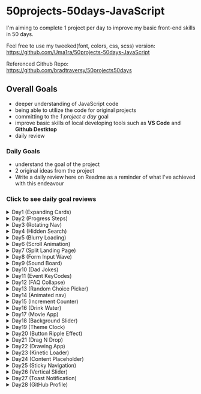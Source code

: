 # 50projects-50days-JavaScript
I'm aiming to complete 1 project per day to improve my basic front-end skills in 50 days.

Feel free to use my tweeked(font, colors, css, scss) version: https://github.com/Uma1ra/50projects-50days-JavaScript

Referenced Github Repo: https://github.com/bradtraversy/50projects50days

## Overall Goals
- deeper understanding of JavaScript code
- being able to utilize the code for original projects
- committing to the *1 project a day* goal
- improve basic skills of local developing tools such as **VS Code** and **Github Destktop**
-  daily review

### Daily Goals
- understand the goal of the project
- 2 original ideas from the project
- Write a daily review here on Readme as a reminder of what I've achieved with this endeavour

### Click to see daily goal reviews
<details>
  <summary>Day1 (Expanding Cards)</summary>
  
  **Things I Learned**
  - how to define multiple classes into a single const 
  - adding and removing classes based on mouseclick event
  - vw(viewport width), recommended due to it's dependency on the viewport rather than it's parent
  - vh(viewport height), same as above
  - font-size(rem), same as above in terms of responsive layouts
  
  **Original Ideas**
  1. website top page
  eg. campaigns (a peek can be enough to want to scroll)
  2. illustrated story
  eg. educational game, storytelling puzzles (easy to flip back for hints and clues, although a lock for new stages or clues would also be added for limited access)
  3. simplr story-telling
  eg. japanese kamishibai (pictures/illustrations/iamges and text could be added to create an original story for kids)
  4. thoughtful gesture
  eg. card-like (to send to loved ones as thoughful gesture for anniversaries and such)
</details>

<details>
  <summary>Day2 (Progress Steps)</summary>

  **Things I Learned**
  - how to center in css, using translateY(-50%)
  - the uses and purpose of ::before
  - :root in css to use repetitive colors with var()
  - calculating and assigning style: width in js
  - conditions to disable buttons
  - getElementById (never used this before)
  - revision on adding events
  - importing font in css
  - font and color make a big difference

  **Original Ideas**
  1. input form progress
  2. to do lists/tasks (for daily routines)
  3. step-by-step manual
</details>

<details>
  <summary>Day3 (Rotating Nav)</summary>
  
  **Things I Learned**
  - giving a class to show effects under specific conditions is js
  - the versatility of transform: translateX (to take out or bring back objects into view)
  - writing :nth in sass format
  - how to define the same folder (~/)
  - using live sass compiler
  
  **Original Ideas**
  1. learning tool (for all ages)
  eg. flash cards, word/image rotate to reveal info underneath
  2. mini-game
  eg. reveal slight clues underneath/random info or trivia that changes everytime it's activated
  3. maybe a dice?

</details>

<details>
  <summary>Day4 (Hidden Search)</summary>
  
  **Things I Learned**
  - how to write in a more sass-like format
  - using calculation for translate
  - was able to write js almost without guidance
  - tweeking css as I want
  
  **Original Ideas**
  1. hidden navigation
  2. hidden text for images (extra info and such)
  3. e-card

</details>

<details>
  <summary>Day5 (Blurry Loading)</summary>
  
  **Things I Learned**
  - math can be searched and used rather than original math(so long as there's basic understanding of the function)
  - rgba can be used for opacity when elements need to be isolated
  - it's very important to check for misspellings when functions don't get called
  
  **Original Ideas**
  1. asthetic loading for websites
  2. to show progress of a quiz(an image can be blurred and become clearer as they answer for a final reveal) 

</details>

<details>
  <summary>Day6 (Scroll Animation)</summary>
  
  **Things I Learned**
  - using inner height method to determine position in the viewport
  - common fallback fonts
  - using transform for eaasing in elements
  - dark color theme
  
  **Original Ideas**
  1. coporate websites
  2. interactive website for kids

</details>

<details>
  <summary>Day7 (Split Landing Page)</summary>
  
  **Things I Learned**
  - mouseenter/mouseleave event
  - css can be written differently and still achieve the same results
  
  **Original Ideas**
  1. coporate website
  2. interactive navigation
  3. showing image or text as extra info or navigation

</details>

<details>
  <summary>Day8 (Form Input Wave)</summary>
  
  **Things I Learned**
  - cubic-bezier(interesting way to add custom animation, found a testing site as well)
  - transition delays using index
  - how to create as easy but stylish form with overlapping labels
  - pointer-event(hadn't ocurred to me)
  
  **Original Ideas**
  1. object movements within a page
  2. navigation panel
  3. waterfall effect of letters after completing a form and revealing results
  (for suspense, campaign surprises, winning) 

</details>

<details>
  <summary>Day9 (Sound Board)</summary>
  
  **Things I Learned**
  - html elements can be added in js
  - dotted borders can be cute!
  - there's an issue with calling fonts (works in * but not in body)
  - opacity can only be used 0.9 and below (tried darkening with 1.5, don't know why I thought that'd work)
  
  **Original Ideas**
  1. pressing buttons in games (actions, events)
  2. quiz answers (right or wrong ding)
  3. swooshes or simple sounds for systematic form send, etc

</details>

<details>
  <summary>Day10 (Dad Jokes)</summary>
  
  **Things I Learned**
  - async function (still not that up to speed)
  - versatility of borders
  - 3 colors are enough for a simple design
  - opacity to take away some attention
  
  **Original Ideas**
  1. random recipe/quote/whatever generator
  2. baby name generator

</details>

<details>
  <summary>Day11 (Event KeyCodes)</summary>
  
  **Things I Learned**
  - "keydown" event
  - inline-flex (flexes everything in a row)
  - writing html in js (within back quotation marks)

  **Original Ideas**
  1. generating code for simple identification?
  2. "keydown" event could be used for fun interactive screen

</details>

<details>
  <summary>Day12 (FAQ Collapse)</summary>
  
  **Things I Learned**
  - toggle function in js
  - was able to layout in css without help
  - color scheme's getting better
  - pseudo elements to use as background designs
  - z-index wasn't working as I'd hoped
  (there doesn't seem to be a solution for what I was doing, in front of the container but behind the text)
  - I though simply layering would solve the above... but no

  **Original Ideas**
  1. collapsable questions, information
  2. educational purposes, hiding the answers
  3. hiding list of navigations
  4. navigation panel or bar, with toggle function (in my case, I used to use boostrap for nav toggle but I think I can stop relying on it all the time)

</details>

<details>
  <summary>Day13 (Random Choice Picker)</summary>
  
  **Things I Learned**
  - By far! What I wanted to implement in my new app idea
  - "keyup" was a new event I learned
  - setTimeout was very useful in setting timers on actions
  - creating an html element and using appendChild to put it within another element (second time doing it)
  - [Math.random() * tags.length], random gives 0 and 1, so multiplying it with the array length(eg.8) will be 1 * 8 and give a random number between 1~8!
  - intervals to highlight and unhighlight before the result has a nice aesthetic for randomness

  **Original Ideas**
  1. when you have a difficult time picking something
  2. menu decider (protein, veg, carb, cooking method, useful because you can enter whatever's at home)
  3. as a game(truth or dare picker)
  4. intervals for drumroll effect for a result

</details>

<details>
  <summary>Day14 (Animated nav)</summary>
  
  **Things I Learned**
  - toggle event for the second time
  - eye-opening that so much movement could be achieved by css alone
  - color choices are getting better
  - font choices.. could do better
  - transform:rotate(deg) tomake diagonal lines
  - opacity to change visibility under specific conditions
  - linear was a new asepect today, need to search and learn more

  **Original Ideas**
  1. revealing info
  2. intervals to make things spin

</details>

<details>
  <summary>Day15 (Increment Counter)</summary>
  
  **Things I Learned**
  - ASI(automatic semi-colon insertion) can make semi-colons optional but better practice is to add them yourself to avoid mishaps
  - increment means to increase(didin't know what the counter was at first)
  - aesthetically pleasing to see the movement in numbers
  - data-target(data-*) is used to store info private to the page or app to be used within other functions as well by developers(eg. short text in place of a long link, a target value to reach)
  - Math.ceil rounds off to greater than or equal to

  **Original Ideas**
  1. could be modified to alphabets
  2. reveal answers(IQ test result, personality check app to reveal type)
  3. graph numbers when first loaded or reloaded for different conditions

</details>

<details>
  <summary>Day16 (Drink Water)</summary>
  
  **Things I Learned**
  - I'm not really good at math but understanding the concept enabled me to modify when necessary
  - Math and equations can be searched or generated by AI and adapted to the project
  - very simple but expressive use of color
  - changing visibility and height
  - flexbox can do almost anything!

  **Original Ideas**
  1. filling graphs
  2. data ranges
  3. form-filling progress

</details>

<details>
  <summary>Day17 (Movie App)</summary>
  
  **Things I Learned**
  - I haven't been up to speed lately with styding Java alongside
  - box-shadows (header, search, etc)
  - understanding transform and translates better than before
  - rounding off in js (being able to search and implement what I had in mind was a step forward)
  - using API's in js is still a little hazy so will try and improve on that

  **Original Ideas**
  1. info on images, graphs, forms (directions on usage)
  2. API could be used for personal or public use! (I wouldn't mind my own personal movie or recipe search)

</details>

<details>
  <summary>Day18 (Background Slider)</summary>
  
  **Things I Learned**
  - I've done this with a cdn before, but I see that it can be done easily without one too
  - I'm getting the hang of writing the js code after understanding what the functions for
  - image/file paths and what "./" or "../" mean(still get a little confused when errors pop up)
  - I'm getting better at color contrasts


  **Original Ideas**
  1. It's easthetically pleasing to look at! Could be used for individual product images
  2. Memories(has an emotional look to it)
  3. I would definitely used this for multiple images without the bg-image as well

</details>

<details>
  <summary>Day19 (Theme Clock)</summary>
  
  **Things I Learned**
  - mixins, stil need to explore ideal usage but very useful!
  - theme change can be achieved quite easily using js and css styling
  - would like to experiment more on theme button design
  - root and scss variables don't mix well together(there did seem to be a way though, need to read further)
  - originality in design make me feel loads better than when I started
  - UI/UX theory needs to be learned but maybe with layouts in remakes
  - loginc for a 12-hour format clock
  - calculations will either be copied from generous sources or generated via AI(I suck at math, no joke)

  **Original Ideas**
  1. blog site for easthetic purposes(could be useful when uploading or setting timers as well)
  2. theme color's definitely something I would incorporate on all projects as defaults
  3. would be awesome to make different thems(pastels, mocha, vivid, dark, light, hacker, etc)
  4. the needles could probably be paired with the "05 Blurry Loading" to create a spinning needle loader?

</details>

<details>
  <summary>Day20 (Button Ripple Effect)</summary>
  
  **Things I Learned**
  - I've added multiple buttons 
  - position relative and absolute can be used within the same class because they're relative to their parent
  - took me a while, but managed to position my buttons seemingly in a random scatter using absolute position with vh and vw
  - custom border radius in % can't be used on an element with height and width in % as well(I used px for sizing and @media to adjust for size)
  - getting a better sense of design and ideas
  - in js, I've written the event handler function outside of the function as opposed to what I was referencing(for readability and better practice in js)
  - determining the position of an element with simple logic in js using x, y, targets and offset

  **Original Ideas**
  1. I'd like to try using different shapes and colors to contrast or complement
  2. other events such as keyUp could be used as a rippling typing experience(a little like RGB lighting on a gaming keyboard)

</details>

<details>
  <summary>Day21 (Drag N Drop)</summary>
  
  **Things I Learned**
  - setting a background image using unsplash link
  - making a clean simple look for dropping boundaries
  - setting draggable in html(first time)
  - dragging and dropping by setting classnames and background images in css accordingly
  - thought of alternative methods that could be used as well

  **Original Ideas**
  1. interactive gamefied app
  2. jigsaw puzzle app

</details>

<details>
  <summary>Day22 (Drawing App)</summary>
  
  **Things I Learned**
  - canvas tag is used with javascript for drawing
  - the height and width for the canvas are assigned directly in the HTML markup to define the initial resolution
  - the resolution is important for accuracy when drawing
  - making custom buttons, box-shadow and inline-flex
  - customizing border and radius to join seamlessly
  - using icons instead of text for better aesthetics
  - various mouse events
  - custom cursor design to be detected by js event
  - different methods to determine coordinates and using then to draw seamlessly
  - updating the visible part of the size along with the actual value
  - different methods used for the context
  - creating new functions for what I thought would be more functional, such as stop drawing when out of range
  - pretty proud to be customizing as I go for better functionality and design

  **Original Ideas**
  1. picture games("e-shiritori", something like pictSense?)
  2. saving the images would make it something like the app "Paint"?
  3. could be a writing memo pad and maybe collab with AI to detext and convert to text

</details>

<details>
  <summary>Day23 (Kinetic Loader)</summary>
  
  **Things I Learned**
  - triangle using the border in css
  - spinning effect created by adjusting rotating various degrees

  **Original Ideas**
  1. I'm going to try this with multiple shapes(maybe circles to overlap and look like flowers)
  2. loading effect
  3. effect to create movement on the page(slower and inconspicuous could work as a background)

</details>

<details>
  <summary>Day24 (Content Placeholder)</summary>
  
  **Things I Learned**
  - setTimeout can be used for other than APIs and await for async
  - HTML character entities(&nbsp; and others)
  - adding movement to linear gradient bgs could be done with just css but timeout gives loading effect
  - rounded profile images
  - rounded text bg

  **Original Ideas**
  1. bg with movement for any content, on forms, images that take longer to load?
  2. just any header or content to give it a mobile bg as a default

</details>

<details>
  <summary>Day25 (Sticky Navigation)</summary>
  
  **Things I Learned**
  - copying a website layout was somthing I hadn't done in a while
  - use of containers to flex and position elements just so
  - color scheme is getting better and better
  - scroll event was a first, pretty easy to understand

  **Original Ideas**
  1. scroll and ease-in-out to time content display
  2. could do this for a footer as well(display little when reading the content, and reveal the full footer when hovering or at the page end) 

</details>

<details>
  <summary>Day26 (Vertical Slider)</summary>
  
  **Things I Learned**
  - nesting div in scss is equivalent to "class > div"
  - clientHeight
  - using an arrow function to declare a function(ES6) rather than the traditional style
  - setting inline styles have merits such as, quick prototyping, fewer http requests, quick render and specifying styles for specific elements
  - background shorthand
  - using querySelectAll to define length of an array

  **Original Ideas**
  1. with setTimeout to automatically slide on a landing page
  2. presentation-like content

</details>

<details>
  <summary>Day27 (Toast Notification)</summary>
  
  **Things I Learned**
  - I developed an original function for better usability
  - getting better at coding css on my own
  - pretty decent color picks based on a random pick
  - thought a filter method in js would work for matching the type and message, but includes worked better for searching
  - googling css button ideas was great for inspiration

  **Original Ideas**
  1. flash message or warning paired with disabling a button
  2. tutorial-like messages paired with conditions

</details>

<details>
  <summary>Day28 (GitHub Profile)</summary>
  
  **Things I Learned**
  - I wasn't able to resolve the undefined error
  - third party api still feels like a difficult aspect

</details>